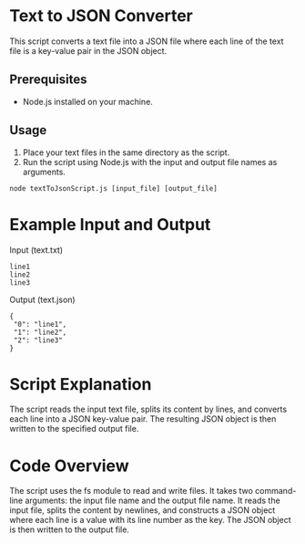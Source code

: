 # Text to JSON Converter

This script converts a text file into a JSON file where each line of the text file is a key-value pair in the JSON object.

## Prerequisites

- Node.js installed on your machine.

## Usage

1. Place your text files in the same directory as the script.
2. Run the script using Node.js with the input and output file names as arguments.

```
node textToJsonScript.js [input_file] [output_file]
```

# Example Input and Output

Input (text.txt)

```
line1
line2
line3
```

Output (text.json)

```
{
 "0": "line1",
 "1": "line2",
 "2": "line3"
}
```

# Script Explanation

The script reads the input text file, splits its content by lines, and converts each line into a JSON key-value pair. The resulting JSON object is then written to the specified output file.

# Code Overview

The script uses the fs module to read and write files. It takes two command-line arguments: the input file name and the output file name. It reads the input file, splits the content by newlines, and constructs a JSON object where each line is a value with its line number as the key. The JSON object is then written to the output file.
